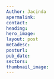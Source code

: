 ```yaml
---
Author: Jacinda
apermalink:
contact:
heading:
hero_image:
layout: post
metadesc:
posturl:
pub_date:
sectors:
thumbnail_image:
---
```

